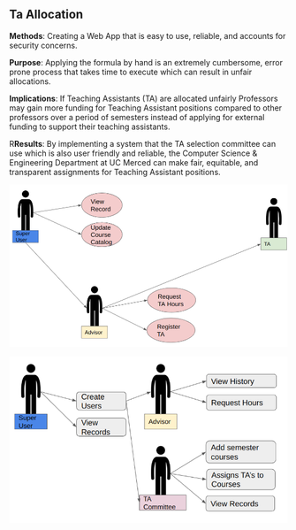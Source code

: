 ## Ta Allocation

**Methods**: Creating a Web App that is easy to use, reliable, and accounts for security concerns.

**Purpose**: Applying the formula by hand is an extremely cumbersome, error prone process that takes time to execute which can result in unfair allocations. 

**Implications**: If Teaching Assistants (TA) are allocated unfairly Professors may gain more  funding for Teaching Assistant positions compared to other professors over a period of semesters instead of applying for external funding to support their teaching assistants. 

R**Results**: By implementing a system that the TA selection committee can use which is also user friendly and reliable, the Computer Science & Engineering Department at UC Merced can make fair, equitable, and transparent assignments for Teaching Assistant positions.

![Alt text](Screenshot%20from%202023-01-06%2001-41-09.png)

![Alt text](Screenshot%20from%202023-01-06%2001-41-22.png)